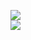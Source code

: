 [![](https://img.shields.io/badge/Made%20With-Github%20Spray-lightgrey.svg?style=for-the-badge&logo=github)](https://github.com/Annihil/github-spray#1116)  
[![](https://i.imgur.com/2DrTn0Z.gif)](https://github.com/Annihil/github-spray)